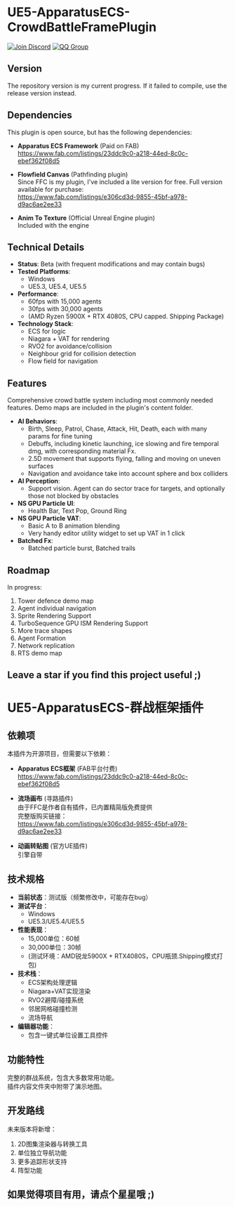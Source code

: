 # UE5-ApparatusECS-CrowdBattleFramePlugin

[![Join Discord](https://img.shields.io/badge/Discord-Join%20Chat-blue?logo=discord)](https://discord.gg/8AUMxq3SgV)
[![QQ Group](https://img.shields.io/badge/QQ%20Group-916358710-blue?logo=tencentqq)](https://jq.qq.com/?_wv=1027&k=5R5X5wX)

## Version
The repository version is my current progress. 
If it failed to compile, use the release version instead.

## Dependencies

This plugin is open source, but has the following dependencies:

- **Apparatus ECS Framework** (Paid on FAB)  
  https://www.fab.com/listings/23ddc9c0-a218-44ed-8c0c-ebef362f08d5

- **Flowfield Canvas** (Pathfinding plugin)  
  Since FFC is my plugin, I've included a lite version for free.
  Full version available for purchase:  
  https://www.fab.com/listings/e306cd3d-9855-45bf-a978-d9ac6ae2ee33

- **Anim To Texture** (Official Unreal Engine plugin)  
  Included with the engine

## Technical Details

- **Status**: Beta (with frequent modifications and may contain bugs)
- **Tested Platforms**: 
  - Windows
  - UE5.3, UE5.4, UE5.5
- **Performance**: 
  - 60fps with 15,000 agents
  - 30fps with 30,000 agents
  - (AMD Ryzen 5900X + RTX 4080S, CPU capped. Shipping Package)
- **Technology Stack**:
  - ECS for logic
  - Niagara + VAT for rendering
  - RVO2 for avoidance/collision
  - Neighbour grid for collision detection
  - Flow field for navigation

## Features

Comprehensive crowd battle system including most commonly needed features. Demo maps are included in the plugin's content folder.

- **AI Behaviors**: 
  - Birth, Sleep, Patrol, Chase, Attack, Hit, Death, each with many params for fine tuning
  - Debuffs, including kinetic launching, ice slowing and fire temporal dmg, with corresponding material Fx.
  - 2.5D movement that supports flying, falling and moving on uneven surfaces
  - Navigation and avoidance take into account sphere and box colliders
- **AI Perception**:
  - Support vision. Agent can do sector trace for targets, and optionally those not blocked by obstacles
- **NS GPU Particle UI**: 
  - Health Bar, Text Pop, Ground Ring
- **NS GPU Particle VAT**:
  - Basic A to B animation blending
  - Very handy editor utility widget to set up VAT in 1 click
- **Batched Fx**:
  - Batched particle burst, Batched trails
  
## Roadmap

In progress:
1. Tower defence demo map
2. Agent individual navigation
3. Sprite Rendering Support
4. TurboSequence GPU ISM Rendering Support
6. More trace shapes
7. Agent Formation
8. Network replication
9. RTS demo map

## Leave a star if you find this project useful ;)


# UE5-ApparatusECS-群战框架插件

## 依赖项

本插件为开源项目，但需要以下依赖：

- **Apparatus ECS框架** (FAB平台付费)  
  https://www.fab.com/listings/23ddc9c0-a218-44ed-8c0c-ebef362f08d5

- **流场画布** (寻路插件)  
  由于FFC是作者自有插件，已内置精简版免费提供  
  完整版购买链接：  
  https://www.fab.com/listings/e306cd3d-9855-45bf-a978-d9ac6ae2ee33

- **动画转贴图** (官方UE插件)  
  引擎自带

## 技术规格

- **当前状态**：测试版（频繁修改中，可能存在bug）
- **测试平台**：
  - Windows
  - UE5.3/UE5.4/UE5.5
- **性能表现**：
  - 15,000单位：60帧
  - 30,000单位：30帧
  - (测试环境：AMD锐龙5900X + RTX4080S，CPU瓶颈.Shipping模式打包)
- **技术栈**：
  - ECS架构处理逻辑
  - Niagara+VAT实现渲染
  - RVO2避障/碰撞系统
  - 邻居网格碰撞检测
  - 流场导航
- **编辑器功能**：
  - 包含一键式单位设置工具控件

## 功能特性

完整的群战系统，包含大多数常用功能。  
插件内容文件夹中附带了演示地图。

## 开发路线

未来版本将新增：
1. 2D图集渲染器与转换工具
2. 单位独立导航功能
3. 更多追踪形状支持
4. 阵型功能

## 如果觉得项目有用，请点个星星哦 ;)

